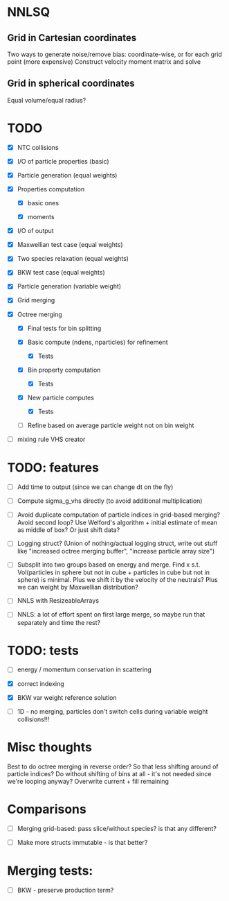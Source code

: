 # NNLSQ

## Grid in Cartesian coordinates

Two ways to generate noise/remove bias: coordinate-wise, or for each grid point (more expensive)
Construct velocity moment matrix and solve

## Grid in spherical coordinates

Equal volume/equal radius?

# TODO

- [x] NTC collisions

- [x] I/O of particle properties (basic)

- [x] Particle generation (equal weights)

- [x] Properties computation

    - [x] basic ones

    - [x] moments

- [x] I/O of output

- [x] Maxwellian test case (equal weights)

- [x] Two species relaxation (equal weights)

- [x] BKW test case (equal weights)

- [x] Particle generation (variable weight)

- [x] Grid merging

- [x] Octree merging

    - [x] Final tests for bin splitting

    - [x] Basic compute (ndens, nparticles) for refinement 
    
        - [x] Tests

    - [x] Bin property computation
    
        - [x] Tests

    - [x] New particle computes
    
        - [x] Tests

    - [ ] Refine based on average particle weight not on bin weight

- [ ] mixing rule VHS creator


# TODO: features

- [ ] Add time to output (since we can change dt on the fly)

- [ ] Compute sigma_g_vhs directly (to avoid additional multiplication)

- [ ] Avoid duplicate computation of particle indices in grid-based merging? Avoid second loop? Use Welford's algorithm + initial estimate of mean as middle of box? Or just shift data?

- [ ] Logging struct? (Union of nothing/actual logging struct, write out stuff like "increased octree merging buffer", "increase particle array size")

- [ ] Subsplit into two groups based on energy and merge. Find x s.t. Vol(particles in sphere but not in cube + particles in cube but not in sphere) is minimal. Plus we shift it by the velocity of the neutrals? Plus we can weight by Maxwellian distribution?

- [ ] NNLS with ResizeableArrays

- [ ] NNLS: a lot of effort spent on first large merge, so maybe run that separately and time the rest?

# TODO: tests

- [ ] energy / momentum conservation in scattering

- [x] correct indexing

- [x] BKW var weight reference solution

- [ ] 1D - no merging, particles don't switch cells during variable weight collisions!!!

# Misc thoughts
Best to do octree merging in reverse order? So that less shifting around of particle indices?
Do without shifting of bins at all - it's not needed since we're looping anyway? Overwrite current + fill remaining

# Comparisons

- [ ] Merging grid-based: pass slice/without species? is that any different?

- [ ] Make more structs immutable - is that better?

# Merging tests:

- [ ] BKW - preserve production term?